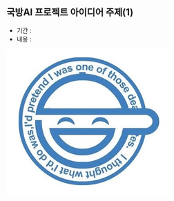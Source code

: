 ## 국방AI 프로젝트 아이디어 주제(1)
  * 기간 :
  * 내용 :   

<img src="smileman.jpg">


<!DOCTYPE html>
<html lang="en">
<head>
    <meta charset="UTF-8">
    <meta http-equiv="X-UA-Compatible" content="IE=edge">
    <meta name="viewport" content="width=device-width, initial-scale=1.0">
    <title>Document</title>
</head>
<body>
    <script language="JavaScript">  
        expireDate = new Date  // 현재의 날짜 객체를 생성 
        expireDate.setMonth(expireDate.getMonth()+3)  // 현재 월에 3개월을 더함. 쿠키의 유효기간 설정.(현재~3개월) 
        hitCt = eval(cookieVal("pageHit"))  // 방문 카운트 변수이며 cookieVal 함수를 실행. 
        hitCt++  // 방문 카운트 +1
        document.cookie = "pageHit="+hitCt+";expires=" + expireDate.toGMTString() // 이곳에서 쿠키를 갱신.   
        function cookieVal(cookieName) {  // cookieVal 함수를 선언함.   
           thisCookie = document.cookie.split("; ")  // 쿠키의 문자열 구조가 '쿠키명=쿠키값; expires=유효기간' 이기 때문에 먼저 세미콜론(;)으로 나눔.(split) 
           for (i=0; i<thisCookie.length; i++) { // ; 으로 나눈 만큼 반복문을 실행. 여기서는 2번을 반복함.   
                if (cookieName == thisCookie[i].split("=")[0]) {  // 먼저 thisCookie[i].split("=")[0]은 '쿠키명=쿠키값' 구조에서 =으로 나눈 배열의 첫번째 값을 지칭함(쿠키명). 
                     return thisCookie[i].split("=")[1]  // thisCookie[i].split("=")[1] 은 =으로 나눈 배열의 두번째 값.(쿠키값) 
               }   
         }   
         return 0   
        }   
        </script>     
<h3 align=center>  
<script language="javascript" type="text/javascript">  
    document.write("현재 홈페이지에 <font color=red>" + hitCt + "</font> 번째 방문자입니다!")  
</script>  
</h3> 
</body> 
</html>
